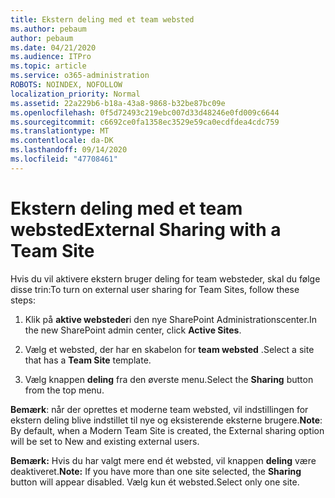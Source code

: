```yaml
---
title: Ekstern deling med et team websted
ms.author: pebaum
author: pebaum
ms.date: 04/21/2020
ms.audience: ITPro
ms.topic: article
ms.service: o365-administration
ROBOTS: NOINDEX, NOFOLLOW
localization_priority: Normal
ms.assetid: 22a229b6-b18a-43a8-9868-b32be87bc09e
ms.openlocfilehash: 0f5d72493c219ebc007d33d48246e0fd009c6644
ms.sourcegitcommit: c6692ce0fa1358ec3529e59ca0ecdfdea4cdc759
ms.translationtype: MT
ms.contentlocale: da-DK
ms.lasthandoff: 09/14/2020
ms.locfileid: "47708461"
---
```

# <a name="external-sharing-with-a-team-site"></a><span data-ttu-id="17467-102">Ekstern deling med et team websted</span><span class="sxs-lookup"><span data-stu-id="17467-102">External Sharing with a Team Site</span></span>

<span data-ttu-id="17467-103">Hvis du vil aktivere ekstern bruger deling for team websteder, skal du følge disse trin:</span><span class="sxs-lookup"><span data-stu-id="17467-103">To turn on external user sharing for Team Sites, follow these steps:</span></span> 
  
1. <span data-ttu-id="17467-104">Klik på **aktive websteder**i den nye SharePoint Administrationscenter.</span><span class="sxs-lookup"><span data-stu-id="17467-104">In the new SharePoint admin center, click **Active Sites**.</span></span>
  
2. <span data-ttu-id="17467-105">Vælg et websted, der har en skabelon for **team websted** .</span><span class="sxs-lookup"><span data-stu-id="17467-105">Select a site that has a **Team Site** template.</span></span> 
  
3. <span data-ttu-id="17467-106">Vælg knappen **deling** fra den øverste menu.</span><span class="sxs-lookup"><span data-stu-id="17467-106">Select the **Sharing** button from the top menu.</span></span> 
  
 <span data-ttu-id="17467-107">**Bemærk**: når der oprettes et moderne team websted, vil indstillingen for ekstern deling blive indstillet til nye og eksisterende eksterne brugere.</span><span class="sxs-lookup"><span data-stu-id="17467-107">**Note**: By default, when a Modern Team Site is created, the External sharing option will be set to New and existing external users.</span></span> 
  
 <span data-ttu-id="17467-108">**Bemærk:** Hvis du har valgt mere end ét websted, vil knappen **deling** være deaktiveret.</span><span class="sxs-lookup"><span data-stu-id="17467-108">**Note:** If you have more than one site selected, the **Sharing** button will appear disabled.</span></span> <span data-ttu-id="17467-109">Vælg kun ét websted.</span><span class="sxs-lookup"><span data-stu-id="17467-109">Select only one site.</span></span> 
  


